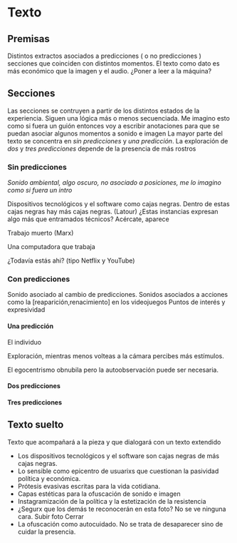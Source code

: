 # Texto

## Premisas

Distintos extractos asociados a predicciones ( o no predicciones ) secciones que coinciden con distintos momentos.
El texto como dato es más económico que la imagen y el audio.
¿Poner a leer a la máquina? 

## Secciones

Las secciones se contruyen a partir de los distintos estados de la experiencia. Siguen una lógica más o menos secuenciada. Me imagino esto como si fuera un guión entonces voy a escribir anotaciones para que se puedan asociar algunos momentos a sonido e imagen 
La mayor parte del texto se concentra en *sin predicciones* y *una predicción*. La exploración de *dos* y *tres predicciones* depende de la presencia de más rostros 

### Sin predicciones

*Sonido ambiental, algo oscuro, no asociado a posiciones, me lo imagino como si fuera un intro*

Dispositivos tecnológicos y el software como cajas negras. Dentro de estas cajas negras hay más cajas negras. (Latour) 
¿Estas instancias expresan algo más que entramados técnicos?
Acércate, aparece 

Trabajo muerto (Marx) 

Una computadora que trabaja

¿Todavía estás ahi? (tipo Netflix y YouTube)

### Con predicciones

Sonido asociado al cambio de predicciones.
Sonidos asociados a acciones como la [reaparición,renacimiento] en los videojuegos
Puntos de interés y expresividad 

#### Una predicción

El individuo

Exploración, mientras menos volteas a la cámara percibes más estímulos.

El egocentrismo obnubila pero la autoobservación puede ser necesaria. 

#### Dos predicciones

#### Tres predicciones 

## Texto suelto

Texto que acompañará a la pieza y que dialogará con un texto extendido

- Los dispositivos tecnológicos y el software son cajas negras de más cajas negras. 
- Lo sensible como epicentro de usuarixs que cuestionan la pasividad política y económica. 
- Prótesis evasivas escritas para la vida cotidiana.
- Capas estéticas para la ofuscación de sonido e imagen
- Instagramización de la política y la estetización de la resistencia
- ¿Segurx que los demás te reconocerán en esta foto? No se ve ninguna cara. Subir foto Cerrar
- La ofuscación como autocuidado. No se trata de desaparecer sino de cuidar la presencia. 
